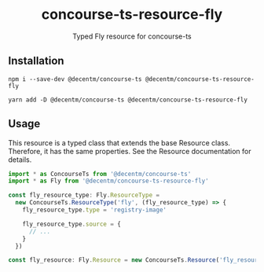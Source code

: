 <h1 align="center">
  concourse-ts-resource-fly
</h1>

<div align="center">

  Typed Fly resource for concourse-ts
</div>

## Installation

`npm i --save-dev @decentm/concourse-ts @decentm/concourse-ts-resource-fly`

`yarn add -D @decentm/concourse-ts @decentm/concourse-ts-resource-fly`

## Usage

This resource is a typed class that extends the base Resource class.
Therefore, it has the same properties. See the Resource documentation for details.

```typescript
import * as ConcourseTs from '@decentm/concourse-ts'
import * as Fly from '@decentm/concourse-ts-resource-fly'

const fly_resource_type: Fly.ResourceType =
  new ConcourseTs.ResourceType('fly', (fly_resource_type) => {
    fly_resource_type.type = 'registry-image'

    fly_resource_type.source = {
      // ...
    }
  })

const fly_resource: Fly.Resource = new ConcourseTs.Resource('fly_resource')
```
